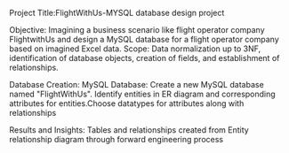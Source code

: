 Project Title:FlightWithUs-MYSQL database design project

Objective: Imagining a business scenario like flight operator company FlightwithUs and design a MySQL database for a flight operator company based on imagined Excel data.
Scope: Data normalization up to 3NF, identification of database objects, creation of fields, and establishment of relationships.

Database Creation:
MySQL Database: Create a new MySQL database named "FlightWithUs".
Identify entities in ER diagram and corresponding attributes for entities.Choose datatypes for attributes along with relationships

Results and Insights:
Tables and relationships created from Entity relationship diagram through forward engineering process


